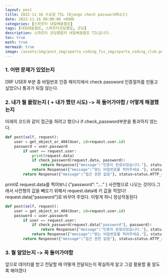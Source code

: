 ```yaml
---
layout: post
title: 2022-11-16 수요일 TIL (Django check password메소드)
date: 2022-11-16 00:00:00 +0900
categories: [스파르타 내일배움캠프]
tags: [내일배움캠프, 스파르타코딩클럽, 코딩]
description: 스파르타 코딩클럽의 내일배움캠프 TIL입니다.
toc: true
math: true
mermaid: true
image: /assets/img/post_img/sparta_coding_fix_img/sparta_coding_club.png
---
```

### 1. 어떤 문제가 있었는지

DRF USER 부분 중 비밀번호 인증 페이지에서  check password 인증절차를 만들고 싶었으나 통과가 되질 않는다.

### 2. 내가 뭘 몰랐는지 ( + 내가 했던 시도) -> 꼭 들어가야함 / 어떻게 해결했는지

아래의 코드와 같이 접근을 하려고 했으나 if check_password부분을 통과하지 않는다. 

```python
def post(self, request):
    user = get_object_or_404(User, id=request.user.id)
    password = user.password
		if user == request.user:
			print(request.data)
		    if check_password(request.data, password):
		        return Response({"message":"인증이 완료되었습니다."}, status=status.HTTP_200_OK)        
		    return Response({"message":"맞는 비밀번호를 적어주세요."}, status=status.HTTP_400_BAD_REQUEST)
		return Response({"message":"접근 권한 없음"}, status=status.HTTP_403_FORBIDDEN)
```

print로 request.data를 찍어보니 {”password”: “….” } 사전형으로 나오는 것이다.그래서 사전형의 값을 빼오기 위해서 request.data에 키 값을 적었다! request.data[”password”]로 바꾸어 주었다. 이렇게 하니 정상작동된다

```python
def post(self, request):
    user = get_object_or_404(User, id=request.user.id)
    password = user.password
		if user == request.user:
		    if check_password(request.data["password"], password):
		        return Response({"message":"인증이 완료되었습니다."}, status=status.HTTP_200_OK)        
		    return Response({"message":"맞는 비밀번호를 적어주세요."}, status=status.HTTP_400_BAD_REQUEST)
		return Response({"message":"접근 권한 없음"}, status=status.HTTP_403_FORBIDDEN)

```

### 3. 뭘 알았는지 -> 꼭 들어가야함

앞으로 데이터를 받고 전달할 때 어떻게 전달되는지 확실하게 알고 그걸 활용할 줄 알도록 해야겠다